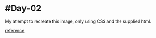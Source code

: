 #Day-02
======

My attempt to recreate this image, only using CSS and the supplied html.

[reference]


[reference]: https://raw.githubusercontent.com/tiy-greenville-frontend-2016-feb/assets/master/assignments/html-intro-layout/octodex.png "Reference image"
